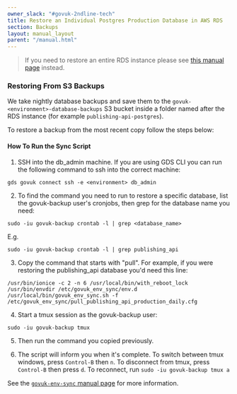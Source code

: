 ```yaml
---
owner_slack: "#govuk-2ndline-tech"
title: Restore an Individual Postgres Production Database in AWS RDS
section: Backups
layout: manual_layout
parent: "/manual.html"
---
```


> If you need to restore an entire RDS instance please see [this manual page](https://docs.publishing.service.gov.uk/manual/howto-backup-and-restore-in-aws-rds.html) instead.

### Restoring From S3 Backups

We take nightly database backups and save them to the `govuk-<environment>-database-backups` S3 bucket inside a folder named after the RDS instance (for example `publishing-api-postgres`).

To restore a backup from the most recent copy follow the steps below:

#### How To Run the Sync Script

1. SSH into the db_admin machine. If you are using GDS CLI you can run the following command to ssh into the correct machine:

```
gds govuk connect ssh -e <environment> db_admin
```

2. To find the command you need to run to restore a specific database, list the govuk-backup user's cronjobs, then grep for the database name you need:

  ```
  sudo -iu govuk-backup crontab -l | grep <database_name>
  ```

  E.g.

  ```
  sudo -iu govuk-backup crontab -l | grep publishing_api
  ```

3. Copy the command that starts with "pull". For example, if you were restoring the publishing_api database you'd need this line:

```
/usr/bin/ionice -c 2 -n 6 /usr/local/bin/with_reboot_lock /usr/bin/envdir /etc/govuk_env_sync/env.d /usr/local/bin/govuk_env_sync.sh -f /etc/govuk_env_sync/pull_publishing_api_production_daily.cfg
```

4. Start a tmux session as the govuk-backup user:

```
sudo -iu govuk-backup tmux
```

5. Then run the command you copied previously.

6. The script will inform you when it's complete. To switch between tmux windows, press `Control-B` then `n`. To disconnect from tmux, press `Control-B` then press `d`. To reconnect, run `sudo -iu govuk-backup tmux a`

See the [`govuk-env-sync` manual page](https://docs.publishing.service.gov.uk/manual/govuk-env-sync.html) for more information.
